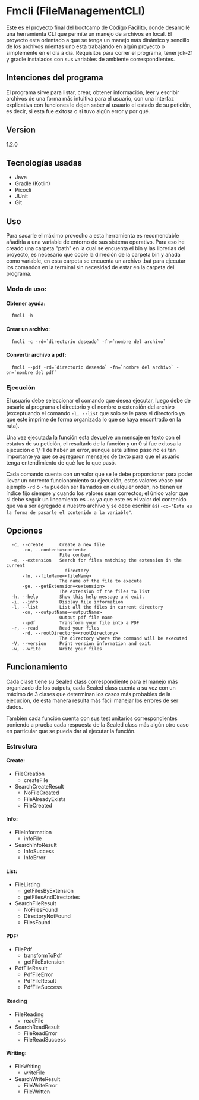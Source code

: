 
# Fmcli (FileManagementCLI)

Este es el proyecto final del bootcamp de Código Facilito, donde desarrollé una herramienta CLI que permite un manejo de archivos en local. El proyecto esta orientado a que se tenga un manejo más dinámico y sencillo de los archivos mientas uno esta trabajando en algún proyecto o simplemente en el día a día. Requisitos para correr el programa, tener jdk-21 y gradle instalados con sus variables de ambiente correspondientes.

## Intenciones del programa

El programa sirve para listar, crear, obtener información, leer y escribir archivos de una forma más intuitiva para el usuario, con una interfaz explicativa con funciones le dejen saber al usuario el estado de su petición, es decir, si esta fue exitosa o si tuvo algún error y por qué.


## Version

1.2.0

## Tecnologías usadas

- Java
- Gradle (Kotlin)
- Picocli
- JUnit
- Git

## Uso

Para sacarle el máximo provecho a esta herramienta es recomendable añadirla a una variable de entorno de sus sistema operativo. Para eso he creado una carpeta "path" en la cual se encuenta el bin y las librerias del proyecto, es necesario que copie la dirreción de la carpeta bin y añada como variable, en esta carpeta se encuenta un archivo .bat para ejecutar los comandos en la terminal sin necesidad de estar en la carpeta del programa.

### Modo de uso:

#### Obtener ayuda:
```
  fmcli -h
```

#### Crear un archivo:
```
  fmcli -c -rd=`directorio deseado` -fn=`nombre del archivo`
```

#### Convertir archivo a pdf:
```
  fmcli --pdf -rd=`directorio deseado` -fn=`nombre del archivo` -on=`nombre del pdf`
```

### Ejecución

El usuario debe seleccionar el comando que desea ejecutar, luego debe de pasarle al programa el directorio y el nombre o extensión del archivo (exceptuando el comando `-l, --list` que solo se le pasa el directorio ya que este imprime de forma organizada lo que se haya encontrado en la ruta).

Una vez ejecutada la función esta devuelve un mensaje en texto con el estatus de su petición, el resultado de la función y un 0 si fue exitosa la ejecución o 1/-1 de haber un error, aunque este último paso no es tan importante ya que se agregaron mensajes de texto para que el usuario tenga entendimiento de qué fue lo que pasó.

Cada comando cuenta con un valor que se le debe proporcionar para poder llevar un correcto funcionamiento su ejecución, estos valores véase por ejemplo `-rd` o `-fn` pueden ser llamados en cualquier orden, no tienen un índice fijo siempre y cuando los valores sean correctos; el único valor que si debe seguir un lineamiento es `-co` ya que este es el valor del contenido que va a ser agregado a nuestro archivo y se debe escribir así `-co="Esta es la forma de pasarle el contenido a la variable"`.

## Opciones

```
  -c, --create      Create a new file
      -co, --content=<content>
                    File content
  -e, --extension   Search for files matching the extension in the current
                      directory
      -fn, --fileName=<fileName>
                    The name of the file to execute
      -ge, --getExtension=<extension>
                    The extension of the files to list
  -h, --help        Show this help message and exit.
  -i, --info        Display file information
  -l, --list        List all the files in current directory
      -on, --outputName=<outputName>
                    Output pdf file name
      --pdf         Transform your file into a PDF
  -r, --read        Read your files
      -rd, --rootDirectory=<rootDirectory>
                    The directory where the command will be executed
  -V, --version     Print version information and exit.
  -w, --write       Write your files

```
## Funcionamiento

Cada clase tiene su Sealed class correspondiente para el manejo más organizado de los outputs, cada Sealed class cuenta a su vez con un máximo de 3 clases que determinan los casos más probables de la ejecución, de esta manera resulta más fácil manejar los errores de ser dados.

También cada función cuenta con sus test unitarios correspondientes poniendo a prueba cada respuesta de la Sealed class más algún otro caso en particular que se pueda dar al ejecutar la función.

### Estructura

#### Create:

- FileCreation
	- createFile
- SearchCreateResult
	- NoFileCreated
    - FileAlreadyExists
    - FileCreated

#### Info:

- FileInformation
	- infoFile
- SearchInfoResult
	- InfoSuccess
    - InfoError

#### List:

- FileListing
	- getFilesByExtension
	- getFilesAndDirectories
- SearchFileResult
	- NoFilesFound
    - DirectoryNotFound
    - FilesFound

#### PDF:

- FilePdf
    - transformToPdf
    - getFileExtension
- PdfFileResult
    - PdfFileError
    - PdfFileResult
    - PdfFileSuccess

#### Reading

- FileReading
    - readFile
- SearchReadResult
    - FileReadError
    - FileReadSuccess

#### Writing:

- FileWriting
    - writeFile
- SearchWriteResult
    - FileWriteError
    - FileWritten

